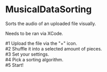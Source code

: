 # MusicalDataSorting
Sorts the audio of an uploaded file visually.

Needs to be ran via XCode.

#1 Upload the file via the "+" icon.  
#2 Shuffle it into a selected amount of pieces.  
#3 Set your settings.  
#4 Pick a sorting algorithm.  
#5 Start!
